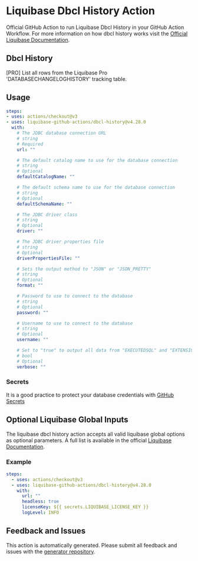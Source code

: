 # Liquibase Dbcl History Action
Official GitHub Action to run Liquibase Dbcl History in your GitHub Action Workflow. For more information on how dbcl history works visit the [Official Liquibase Documentation](https://docs.liquibase.com/commands/home.html).
## Dbcl History
[PRO] List all rows from the Liquibase Pro 'DATABASECHANGELOGHISTORY' tracking table.
## Usage
```yaml
steps:
- uses: actions/checkout@v3
- uses: liquibase-github-actions/dbcl-history@v4.28.0
  with:
    # The JDBC database connection URL
    # string
    # Required
    url: ""

    # The default catalog name to use for the database connection
    # string
    # Optional
    defaultCatalogName: ""

    # The default schema name to use for the database connection
    # string
    # Optional
    defaultSchemaName: ""

    # The JDBC driver class
    # string
    # Optional
    driver: ""

    # The JDBC driver properties file
    # string
    # Optional
    driverPropertiesFile: ""

    # Sets the output method to "JSON" or "JSON_PRETTY"
    # string
    # Optional
    format: ""

    # Password to use to connect to the database
    # string
    # Optional
    password: ""

    # Username to use to connect to the database
    # string
    # Optional
    username: ""

    # Set to "true" to output all data from "EXECUTEDSQL" and "EXTENSIONS" columns
    # bool
    # Optional
    verbose: ""

```

### Secrets
It is a good practice to protect your database credentials with [GitHub Secrets](https://docs.github.com/en/actions/security-guides/encrypted-secrets)

## Optional Liquibase Global Inputs
The liquibase dbcl history action accepts all valid liquibase global options as optional parameters. A full list is available in the official [Liquibase Documentation](https://docs.liquibase.com/parameters/command-parameters.html).

### Example
```yaml
steps:
  - uses: actions/checkout@v3
  - uses: liquibase-github-actions/dbcl-history@v4.28.0
    with:
      url: ""
      headless: true
      licenseKey: ${{ secrets.LIQUIBASE_LICENSE_KEY }}
      logLevel: INFO
```

## Feedback and Issues
This action is automatically generated. Please submit all feedback and issues with the [generator repository](https://github.com/liquibase/github-action-generator/issues).
